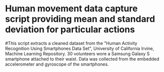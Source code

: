 # Human movement data capture script providing mean and standard deviation for particular actions
#This script extracts a cleaned dataset from the "Human Activity Recognition Using Smartphones Data Set", University of California Irvine, Machine Learning Repository. 30 volunteers wore a Samsung Galaxy S smartphone attached to their waist. Data was collected from the embedded accelerometer and gyroscope of the smartphones.

